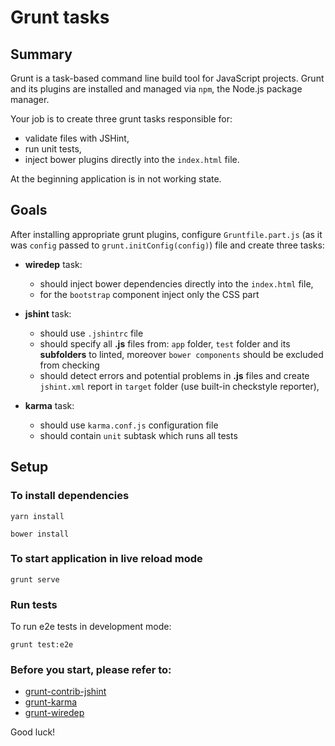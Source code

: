 # Grunt tasks

## Summary
Grunt is a task-based command line build tool for JavaScript projects. Grunt and its plugins are installed and managed via `npm`, the Node.js package manager.

Your job is to create three grunt tasks responsible for:

* validate files with JSHint,
* run unit tests,
* inject bower plugins directly into the `index.html` file.

At the beginning application is in not working state.

## Goals

After installing appropriate grunt plugins, configure `Gruntfile.part.js` (as it was `config` passed to `grunt.initConfig(config)`) file and create three tasks:

* **wiredep** task:

    * should inject bower dependencies directly into the `index.html` file,
    * for the `bootstrap` component inject only the CSS part

* **jshint** task:

    * should use `.jshintrc` file
    * should specify all **.js** files from: `app` folder, `test` folder and its **subfolders** to linted, moreover `bower components` should be excluded from checking
    * should detect errors and potential problems in **.js** files and create `jshint.xml` report in `target` folder (use built-in checkstyle reporter),

* **karma** task:    

    * should use `karma.conf.js` configuration file
    * should contain `unit` subtask which runs all tests
    
## Setup

### To install dependencies 

```
yarn install
```

```
bower install
```

### To start application in live reload mode

    grunt serve
    
### Run tests

To run e2e tests in development mode:

    grunt test:e2e


### Before you start, please refer to:
* [grunt-contrib-jshint](https://github.com/gruntjs/grunt-contrib-jshint)
* [grunt-karma](https://github.com/karma-runner/grunt-karma)
* [grunt-wiredep](https://github.com/stephenplusplus/grunt-wiredep)

Good luck!
